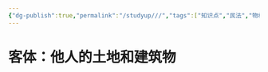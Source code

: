 ```yaml
---
{"dg-publish":true,"permalink":"/studyup///","tags":["知识点","民法","物权","#权利","#民法权利"]}
---
```


# 客体：他人的土地和建筑物